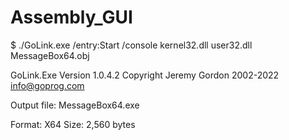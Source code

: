 # Assembly_GUI


$ ./GoLink.exe /entry:Start /console kernel32.dll user32.dll MessageBox64.obj

GoLink.Exe Version 1.0.4.2  Copyright Jeremy Gordon 2002-2022   info@goprog.com

Output file: MessageBox64.exe

Format: X64   Size: 2,560 bytes

